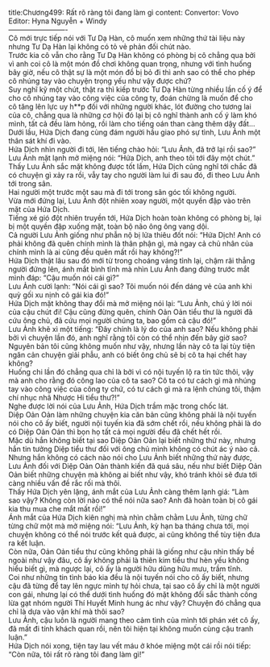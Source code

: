 title:Chương499: Rất rõ ràng tôi đang làm gì
content:
Convertor: Vovo<br>Editor: Hyna Nguyễn + Windy<br>————————-<br>Cô mới trực tiếp nói với Tư Dạ Hàn, cô muốn xem những thứ tài liệu này nhưng Tư Dạ Hàn lại không có tỏ vẻ phản đối chút nào.<br>Trước kia cô vẫn cho rằng Tư Dạ Hàn không có phòng bị cô chẳng qua bởi vì anh coi cô là một món đồ chơi không quan trọng, nhưng với tình huống bây giờ, nếu cô thật sự là một món đồ bị bỏ đi thì anh sao có thể cho phép cô nhúng tay vào chuyện trọng yếu như vậy được chứ?<br>Suy nghĩ kỹ một chút, thật ra thì kiếp trước Tư Dạ Hàn từng nhiều lần cố ý để cho cô nhúng tay vào công việc của công ty, đoán chừng là muốn để cho cô tăng lên lực uy h**p đối với những người khác, lót đường cho tương lai của cô, chẳng qua là những cơ hội đó lại bị cô nghĩ thành anh cố ý làm khó mình, tất cả đều làm hỏng, rồi làm cho tiếng oán than càng thêm dậy đất…<br>Dưới lầu, Hứa Dịch đang cùng đám người hầu giao phó sự tình, Lưu Ảnh một thân sát khí đi vào.<br>Hứa Dịch nhìn người đi tới, lên tiếng chào hỏi: “Lưu Ảnh, đã trở lại rồi sao?”<br>Lưu Ảnh mặt lạnh mở miệng nói: “Hứa Dịch, anh theo tôi tới đây một chút.”<br>Thấy Lưu Ảnh sắc mặt không được tốt lắm, Hứa Dịch cũng nghĩ tới chắc đã có chuyện gì xảy ra rồi, vẫy tay cho người làm lui đi sau đó, đi theo Lưu Ảnh tới trong sân.<br>Hai người một trước một sau mà đi tới trong sân góc tối không người.<br>Vừa mới đứng lại, Lưu Ảnh đột nhiên xoay người, một quyền đập vào trên mặt của Hứa Dịch.<br>Tiếng xé gió đột nhiên truyền tới, Hứa Dịch hoàn toàn không có phòng bị, lại bị một quyền đập xuống mặt, toàn bộ não ông ông vang dội.<br>Cả người Lưu Ảnh giống như phẫn nộ bị lửa thiêu đốt nói: “Hứa Dịch! Anh có phải không đã quên chính mình là thân phận gì, mà ngay cả chủ nhân của chính mình là ai cũng đều quên mất rồi hay không?!”<br>Hứa Dịch thật lâu sau đó mới từ trong choáng váng tỉnh lại, chậm rãi thẳng người đứng lên, ánh mắt bình tĩnh mà nhìn Lưu Ảnh đang đứng trước mắt mình đáp: “Cậu muốn nói cái gì?”<br>Lưu Ảnh cười lạnh: “Nói cái gì sao? Tôi muốn nói đến dáng vẻ của anh khi quỳ gối xu nịnh cô gái kia đó!”<br>Hứa Dịch mặt không thay đổi mà mở miệng nói lại: “Lưu Ảnh, chú ý lời nói của cậu chút đi! Cậu cũng đừng quên, chính Oản Oản tiểu thư là người đã cứu ông chủ, đã cứu mọi người chúng ta, bao gồm cả cậu đó!”<br>Lưu Ảnh khẽ xì một tiếng: “Đây chính là lý do của anh sao? Nếu không phải bởi vì chuyện lần đó, anh nghĩ rằng tôi còn có thể nhịn đến bây giờ sao?<br>Nguyên bản tôi cũng không muốn như vậy, nhưng lần này cô ta lại tùy tiện ngăn cản chuyện giải phẫu, anh có biết ông chủ sẽ bị cô ta hại chết hay không?<br>Huống chi lần đó chẳng qua chỉ là bởi vì có nội tuyến lộ ra tin tức thôi, vậy mà anh cho rằng đó công lao của cô ta sao? Cô ta có tư cách gì mà nhúng tay vào công việc của công ty chứ, có tư cách gì mà ra lệnh chúng tôi, thậm chí nhục nhã Nhược Hi tiểu thư?!”<br>Nghe được lời nói của Lưu Ảnh, Hứa Dịch trầm mặc trong chốc lát.<br>Diệp Oản Oản làm những chuyện kia căn bản cũng không phải là nội tuyến nói cho cô ấy biết, người nội tuyến kia đã sớm chết rồi, nếu không phải là do có Diệp Oản Oản thì bọn họ tất cả mọi người đều đã chết hết rồi.<br>Mặc dù hắn không biết tại sao Diệp Oản Oản lại biết những thứ này, nhưng hắn tin tưởng Diệp tiểu thư đối với ông chủ mình không có chút ác ý nào cả.<br>Nhưng hắn không có cách nào nói cho Lưu Ảnh biết những thứ này được, Lưu Ảnh đối với Diệp Oản Oản thành kiến đã quá sâu, nếu như biết Diệp Oản Oản biết những chuyện mà không ai biết như vậy, khó tránh khỏi sẽ đưa tới càng nhiều vấn đề rắc rối mà thôi.<br>Thấy Hứa Dịch yên lặng, ánh mắt của Lưu Ảnh càng thêm lạnh giá: “Làm sao vậy? Không còn lời nào có thể nói nữa sao? Anh đã hoàn toàn bị cô gái kia thu mua che mắt mất rồi!”<br>Ánh mắt của Hứa Dịch kiên nghị mà nhìn chằm chằm Lưu Ảnh, từng chữ từng chữ một mà mở miệng nói: “Lưu Ảnh, kỳ hạn ba tháng chưa tới, mọi chuyện không có thể nói trước kết quả được, ai cũng không thể tùy tiện đưa ra kết luận.<br>Còn nữa, Oản Oản tiểu thư cũng không phải là giống như cậu nhìn thấy bề ngoài như vậy đâu, cô ấy không phải là thiên kim tiểu thư hèn yếu không hiểu biết gì, mà ngược lại, cô ấy là người hữu dũng hữu mưu, trầm tĩnh.<br>Coi như những tin tình báo kia đều là nội tuyến nói cho cô ấy biết, nhưng cậu đã từng để tay lên ngực mình tự hỏi chưa, tại sao cô ấy chỉ là một người con gái, nhưng lại có thể dưới tình huống đó mặt không đổi sắc thành công lừa gạt nhóm người Thí Huyết Minh hung ác như vậy? Chuyện đó chẳng qua chỉ là dựa vào vận khí mà thôi sao?<br>Lưu Ảnh, cậu luôn là người mang theo cảm tình của mình tới phán xét cô ấy, đã mất đi tính khách quan rồi, nên tôi hiện tại không muốn cùng cậu tranh luận.”<br>Hứa Dịch nói xong, tiện tay lau vết máu ở khóe miệng một cái rồi nói tiếp: “Còn nữa, tôi rất rõ ràng tôi đang làm gì!”